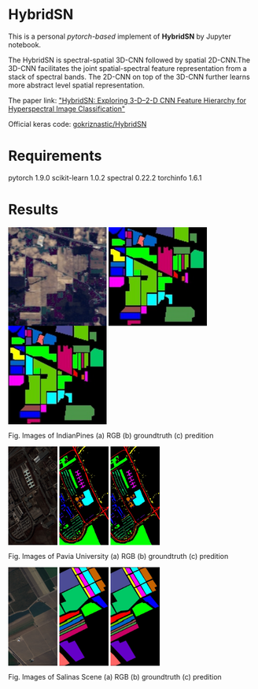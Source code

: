 # **HybridSN**

This is a personal *pytorch-based* implement of **HybridSN** by Jupyter notebook.

The HybridSN is spectral-spatial 3D-CNN followed by spatial 2D-CNN.The 3D-CNN facilitates the joint spatial-spectral feature representation from a stack of spectral bands. The 2D-CNN on top of the 3D-CNN further learns more abstract level spatial representation.

The paper link: ["HybridSN: Exploring 3-D–2-D CNN Feature Hierarchy for Hyperspectral Image Classification"](https://ieeexplore.ieee.org/document/8736016)

Official keras code: [gokriznastic/HybridSN
](https://github.com/gokriznastic/HybridSN)

# Requirements

pytorch 1.9.0
scikit-learn 1.0.2
spectral 0.22.2
torchinfo 1.6.1

# Results


<img src="results/IP_RGB_origin.jpg" width = "200" height = "200" align=center /> <img src="results/IP_gt.jpg" width = "200" height = "200"  align=center /> <img src="results/IP/prediction_MASKED.jpg" width = "200" height = "200" align=center />

Fig. Images of IndianPines (a) RGB  (b) groundtruth  (c) predition

<img src="results/PU_RGB_origin.jpg" width = "100" height = "200" align=center /> <img src="results/PU_gt.jpg" width = "100" height = "200" align=center /> <img src="results/PU/prediction_MASKED.jpg" width = "100" height = "200" align=center />

Fig. Images of Pavia University (a) RGB  (b) groundtruth  (c) predition

<img src="results/SA_RGB_origin.jpg" width = "100" height = "200" align=center /> <img src="results/SA_gt.jpg" width = "100" height = "200" align=center /> <img src="results/SA/prediction_MASKED.jpg" width = "100" height = "200" align=center />

Fig. Images of Salinas Scene (a) RGB  (b) groundtruth  (c) predition
